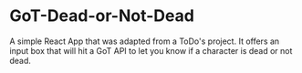 # GoT-Dead-or-Not-Dead
A simple React App that was adapted from a ToDo's project. It offers an input box that will hit a GoT API to let you know if a character is dead or not dead.
